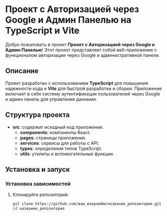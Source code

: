 # Проект с Авторизацией через Google и Админ Панелью на TypeScript и Vite   
 
Добро пожаловать в проект **Проект с Авторизацией через Google и Админ Панелью**! Этот проект представляет собой веб-приложение с функционалом авторизации через Google и административной панели.
 
## Описание

Проект разработан с использованием **TypeScript** для повышения надежности кода и **Vite** для быстрой разработки и сборки. Приложение включает в себя систему аутентификации пользователей через Google и админ панель для управления данными.

## Структура проекта

- **src**: содержит исходный код приложения.
  - **components**: компоненты React.
  - **pages**: страницы приложения.
  - **services**: сервисы для работы с API.
  - **types**: определения типов TypeScript.
  - **utils**: утилиты и вспомогательные функции.

## Установка и запуск

### Установка зависимостей

1. Клонируйте репозиторий:

   ```bash
   git clone https://github.com/ваш_юзернейм/название_репозитория.git
   cd название_репозитория
